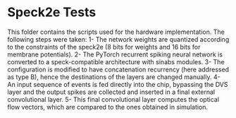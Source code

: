# Speck2e Tests

This folder contains the scripts used for the hardware implementation. The following steps were taken:
1- The network weights are quantized according to the constraints of the speck2e (8 bits for weights and 16 bits for membrane potentials).
2- The PyTorch recurrent spiking neural network is converted to a speck-compatible architecture with sinabs modules.
3- The configuration is modified to have concatenation recurrency (here addressed as type B), hence the destinations of the layers are changed manually.
4- An input sequence of events is fed directly into the chip, bypassing the DVS layer and the output spikes are collected and inserted in a final external convolutional layer.
5- This final convolutional layer computes the optical flow vectors, which are compared to the ones obtained in simulation.  



